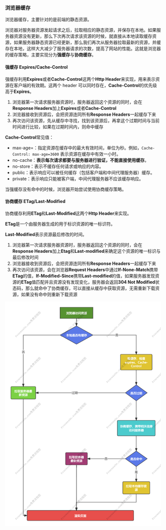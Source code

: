 ### 浏览器缓存

浏览器缓存，主要针对的是前端的静态资源。

浏览器对服务器资源发起请求之后，拉取相应的静态资源，并保存在本地。如果服务器资源没有更新，那么下次再次请求该资源的时候，就直接从本地读取缓存资源，如果服务器静态资源已经更新，那么我们再次从服务器拉取最新的资源，并缓存在本地，这样大大减少了服务器请求的次数，提高了网站的性能。这就是浏览器的缓存策略，主要实现分为**强缓存**与**协商缓存**。

#### 强缓存 Expires/Cache-Control

强缓存利用**Expires**或者**Cache-Control**这两个**Http Header**来实现，用来表示资源在客户端的有效期。这两个 header 可以同时存在，**Cache-Control**的优先级高于**Expires**。

1. 浏览器第一次请求服务器资源时，服务器返回这个资源的同时，会在**Response Headers**加上**Expires**或者**Cache-Control**
2. 浏览器接收到资源后，会把资源连同所有**Response Headers**一起缓存下来
3. 再次访问该资源，先从缓存中寻找，找到该资源后，再拿这个过期时间与当前时间进行比较，如果在过期时间内，则命中缓存

**Cache-Control**常见值：

- max-age=：指定资源在缓存中的最大有效时间，单位为秒。例如，`Cache-Control: max-age=3600` 表示资源在缓存中有效一小时。
- no-cache：**表示每次请求都要与服务器进行验证，不能直接使用缓存**。
- no-store：表示不缓存任何请求或响应的内容。
- public：表示响应可以被任何缓存（包括客户端和中间代理服务器）缓存。
- private：表示响应只能被客户端，中间代理服务器不应该缓存响应。

当强缓存没有命中的时候，浏览器开始尝试使用协商缓存策略。

#### 协商缓存 ETag/Last-Modified

协商缓存利用**ETag**和**Last-Modified**这两个**Http Header**来实现。

**ETag**是一个由服务器生成的用于标识资源的唯一标识符。

**Last-Modified**表示资源最后修改的时间。

1. 浏览器第一次请求服务器资源时，服务器返回这个资源的同时，会在**Response Headers**加上**Etag**和**Last-modified**来确定这个资源的唯一标识与最后修改时间
2. 浏览器接收到资源后，会把资源连同所有**Response Headers**一起缓存下来
3. 再次访问该资源，会在浏览器**Request Headers**中通过**If-None-Match**携带**ETag**的值，**If-Modified-Since**携带**Last-modified**的值，如果服务器发现资源的**ETag**值匹配并且资源没有发现变化，服务器会返回**304 Not Modified**状态码，那么就命中了协商缓存，可以直接从缓存中获取资源，无需重新下载资源，如果没有命中则重新下载资源

![2024-06-06-1052](./../screenShoot/浏览器缓存策略.png)
